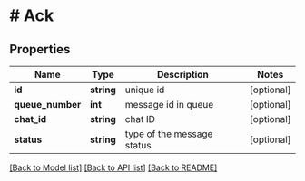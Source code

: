 # # Ack

## Properties

Name | Type | Description | Notes
------------ | ------------- | ------------- | -------------
**id** | **string** | unique id | [optional]
**queue_number** | **int** | message id in queue | [optional]
**chat_id** | **string** | chat ID | [optional]
**status** | **string** | type of the message status | [optional]

[[Back to Model list]](../../README.md#models) [[Back to API list]](../../README.md#endpoints) [[Back to README]](../../README.md)
